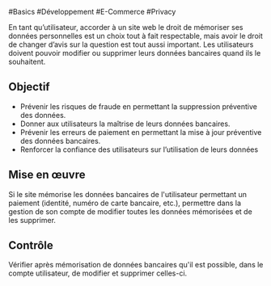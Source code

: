 
#Basics #Développement #E-Commerce #Privacy

En tant qu’utilisateur, accorder à un site web le droit de mémoriser ses données personnelles est un choix tout à fait respectable, mais avoir le droit de changer d’avis sur la question est tout aussi important. Les utilisateurs doivent pouvoir modifier ou supprimer leurs données bancaires quand ils le souhaitent.


## Objectif

* Prévenir les risques de fraude en permettant la suppression préventive des données.
* Donner aux utilisateurs la maîtrise de leurs données bancaires.
* Prévenir les erreurs de paiement en permettant la mise à jour préventive des données bancaires.
* Renforcer la confiance des utilisateurs sur l’utilisation de leurs données

## Mise en œuvre

Si le site mémorise les données bancaires de l'utilisateur permettant un paiement (identité, numéro de carte bancaire, etc.), permettre dans la gestion de son compte de modifier toutes les données mémorisées et de les supprimer.

## Contrôle

Vérifier après mémorisation de données bancaires qu'il est possible, dans le compte utilisateur, de modifier et supprimer celles-ci.

